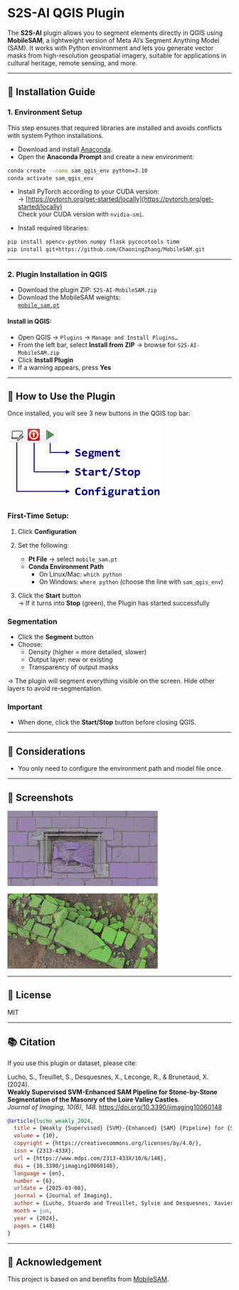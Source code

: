# S2S-AI QGIS Plugin

The **S2S-AI** plugin allows you to segment elements directly in QGIS using **MobileSAM**, a lightweight version of Meta AI’s Segment Anything Model (SAM). It works with Python environment and lets you generate vector masks from high-resolution geospatial imagery, suitable for applications in cultural heritage, remote sensing, and more.

---

## 🔧 Installation Guide

### 1. Environment Setup

This step ensures that required libraries are installed and avoids conflicts with system Python installations.

- Download and install [Anaconda](https://www.anaconda.com/download/success).
- Open the **Anaconda Prompt** and create a new environment:

```bash
conda create --name sam_qgis_env python=3.10
conda activate sam_qgis_env
```

- Install PyTorch according to your CUDA version:  
  → [https://pytorch.org/get-started/locally](https://pytorch.org/get-started/locally)  
  Check your CUDA version with `nvidia-smi`.

- Install required libraries:

```bash
pip install opencv-python numpy flask pycocotools timm
pip install git+https://github.com/ChaoningZhang/MobileSAM.git
```

---

### 2. Plugin Installation in QGIS

- Download the plugin ZIP: `S2S-AI-MobileSAM.zip`
- Download the MobileSAM weights:  
  [`mobile_sam.pt`](https://github.com/ChaoningZhang/MobileSAM/blob/master/weights/mobile_sam.pt)  

#### Install in QGIS:

- Open QGIS → `Plugins` → `Manage and Install Plugins…`
- From the left bar, select **Install from ZIP** → browse for `S2S-AI-MobileSAM.zip`
- Click **Install Plugin**
- If a warning appears, press **Yes**

---

## 🚀 How to Use the Plugin

Once installed, you will see 3 new buttons in the QGIS top bar:

![Menu Qgis](assets/toolbar.png)


### First-Time Setup:

1. Click **Configuration**
2. Set the following:
   - **Pt File** → select `mobile_sam.pt`
   - **Conda Environment Path**  
     - On Linux/Mac: `which python`  
     - On Windows: `where python` (choose the line with `sam_qgis_env`)

3. Click the **Start** button  
   → If it turns into **Stop** (green), the Plugin has started successfully

### Segmentation

- Click the **Segment** button
- Choose:
  - Density (higher = more detailed, slower)
  - Output layer: new or existing
  - Transparency of output masks

→ The plugin will segment everything visible on the screen. Hide other layers to avoid re-segmentation.

### Important

- When done, click the **Start/Stop** button before closing QGIS.

---

## 📝 Considerations

- You only need to configure the environment path and model file once.

---

## 📸 Screenshots

![Sc1](assets/Picture1.png)

![Sc2](assets/Picture2.png)

---

## 📂 License

MIT


---

## 📚 Citation

If you use this plugin or dataset, please cite:

Lucho, S., Treuillet, S., Desquesnes, X., Leconge, R., & Brunetaud, X. (2024).  
**Weakly Supervised SVM-Enhanced SAM Pipeline for Stone-by-Stone Segmentation of the Masonry of the Loire Valley Castles**.  
*Journal of Imaging, 10(6), 148.* https://doi.org/10.3390/jimaging10060148

```bibtex
@article{lucho_weakly_2024,
  title = {Weakly {Supervised} {SVM}-{Enhanced} {SAM} {Pipeline} for {Stone}-by-{Stone} {Segmentation} of the {Masonry} of the {Loire} {Valley} {Castles}},
  volume = {10},
  copyright = {https://creativecommons.org/licenses/by/4.0/},
  issn = {2313-433X},
  url = {https://www.mdpi.com/2313-433X/10/6/148},
  doi = {10.3390/jimaging10060148},
  language = {en},
  number = {6},
  urldate = {2025-03-08},
  journal = {Journal of Imaging},
  author = {Lucho, Stuardo and Treuillet, Sylvie and Desquesnes, Xavier and Leconge, Remy and Brunetaud, Xavier},
  month = jun,
  year = {2024},
  pages = {148}
}
```

---

## 🙏 Acknowledgement

This project is based on and benefits from [MobileSAM](https://github.com/ChaoningZhang/MobileSAM).
